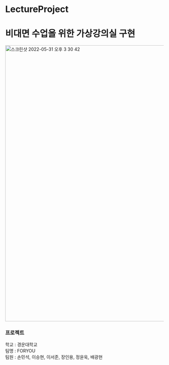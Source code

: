 # LectureProject
<h1>비대면 수업을 위한 가상강의실 구현</h1>
<img width="880" alt="스크린샷 2022-05-31 오후 3 30 42" src="https://user-images.githubusercontent.com/44064257/171107304-7f13be26-a6c8-4390-86e4-581f4aa380eb.png">
<h3>프로젝트 </h3>
<p>
  학교 : 경운대학교<br>
  팀명 : FORYOU<br>
  팀원 : 손민석, 이승현, 이서준, 장인용, 정윤욱, 배광현
</p>
